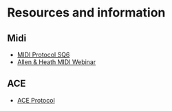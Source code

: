 # Resources and information

## Midi

* [MIDI Protocol SQ6](Files/SQ-Midi_Protocol.pdf)
* [Allen & Heath MIDI Webinar](https://www.youtube.com/watch?v=Lgk9xbsqxsA)

## ACE

* [ACE Protocol](https://github.com/PatrLind/ah_ace_protocol)
